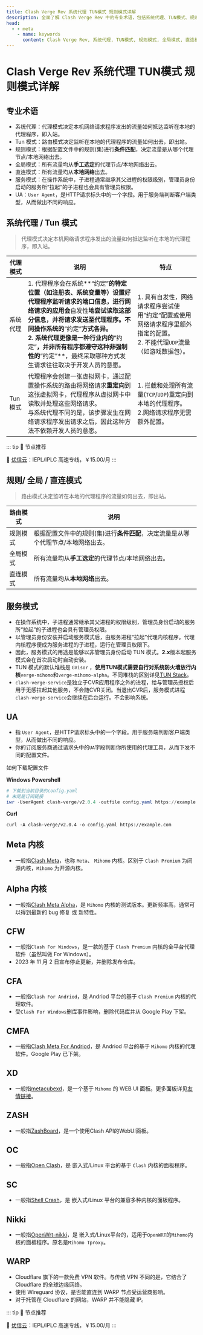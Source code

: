 ```yaml
---
title: Clash Verge Rev 系统代理 TUN模式 规则模式详解
description: 全面了解 Clash Verge Rev 中的专业术语，包括系统代理、TUN模式、规则模式、服务模式等核心概念。本指南帮助新手快速掌握代理工具的基础知识和使用技巧。
head:
  - - meta
    - name: keywords
      content: Clash Verge Rev, 系统代理, TUN模式, 规则模式, 全局模式, 直连模式, 服务模式, Meta内核, Alpha内核, UA, User Agent, CFW, CFA, CMFA, XD, ZASH, OC, SC, Nikki, WARP
---
```

# Clash Verge Rev 系统代理 TUN模式 规则模式详解
## 专业术语
- 系统代理：代理模式决定本机网络请求程序发出的流量如何抵达监听在本地的代理程序，即入站。
- Tun 模式：路由模式决定监听在本地的代理程序的流量如何出去，即出站。
- 规则模式：根据配置文件中的规则(集)进行**条件匹配**，决定流量是从哪个代理节点/本地网络出去。
- 全局模式：所有流量均从**手工选定**的代理节点/本地网络出去。
- 直连模式：所有流量均从**本地网络**出去。
- 服务模式：在操作系统中，子进程通常继承其父进程的权限级别，管理员身份启动的服务所“拉起”的子进程也会具有管理员权限。
- UA：`User Agent`，是HTTP请求标头中的一个字段。用于服务端判断客户端类型，从而做出不同的响应。
## 系统代理 / Tun 模式

> 代理模式决定本机网络请求程序发出的流量如何抵达监听在本地的代理程序，即入站。

| 代理模式 | 说明                                                                                                                                                                                                                                                                                                                                                         | 特点                                                                                                                          |
| -------- | ----------------------------------------------------------------------------------------------------------------------------------------------------------------------- | ----------------------------------------------------------------------------------------------------------------------------- |
| 系统代理 | 1. 代理程序会在系统**“约定”**的特定位置（如注册表、系统变量等）设置好代理程序监听请求的端口信息，进行网络请求的应用会**自发性**地尝试读取这部分信息，并将请求发送至代理程序。不同操作系统的**“约定”**方式各异。<br />2. 系统代理更像是一种行业内的**“约定”**，并非所有程序都遵守这种非强制性的**“约定”**，最终采取哪种方式发生请求往往取决于开发人员的意愿。 | 1. 具有自发性，网络请求程序尝试使用”约定“配置或使用网络请求程序里额外指定的配置。<br />2. 不能代理`UDP`流量（如游戏数据包）。 |
| Tun 模式 | 代理程序会创建一张虚拟网卡，通过配置操作系统的路由将网络请求**重定向**到这张虚拟网卡，代理程序从虚拟网卡中读取并处理这些网络请求。<br />与系统代理不同的是，该步骤发生在网络请求程序发出请求之后，因此这种方法不依赖开发人员的意愿。                                                                                                                         | 1. 拦截和处理所有流量(`TCP`/`UDP`)重定向到本地的代理程序。<br />2.网络请求程序无需额外配置。                                  |

::: tip 🎉 节点推荐

🚀 [优信云](https://www.优信云.com/#/register?code=JRtE5uIV)：IEPL/IPLC 高速专线，￥15.00/月
:::

## 规则/ 全局 / 直连模式

> 路由模式决定监听在本地的代理程序的流量如何出去，即出站。

| 路由模式 | 说明                                                                              |
| -------- | --------------------------------------------------------------------------------- |
| 规则模式 | 根据配置文件中的规则(集)进行**条件匹配**，决定流量是从哪个代理节点/本地网络出去。 |
| 全局模式 | 所有流量均从**手工选定**的代理节点/本地网络出去。                                 |
| 直连模式 | 所有流量均从**本地网络**出去。                                                    |

## 服务模式

- 在操作系统中，子进程通常继承其父进程的权限级别，管理员身份启动的服务所“拉起”的子进程也会具有管理员权限。
- 以管理员身份安装并启动服务模式后，由服务进程“拉起”代理内核程序。代理内核程序便成为服务进程的子进程，运行在管理员权限下。
- 因此，服务模式的用途是能够以非管理员身份启动 TUN 模式。**2.x**版本起服务模式会在首次启动时自动安装。
- TUN 模式的默认堆栈是 `GVisor` ，**使用TUN模式需要自行对系统防火墙放行内核**`verge-mihomo`和`verge-mihomo-alpha`。不同堆栈的区别详见[TUN Stack](https://wiki.metacubex.one/config/inbound/tun/#stack)。
- `clash-verge-service`是独立于CVR应用程序之外的进程，给与管理员授权后用于无感拉起其他服务，不会随CVR关闭。当退出CVR后，服务模式进程`clash-verge-service`会继续在后台运行。不会影响系统。

## UA

- 指 `User Agent`，是HTTP请求标头中的一个字段。用于服务端判断客户端类型，从而做出不同的响应。
- 你的订阅服务商通过请求头中的`UA`字段判断你所使用的代理工具，从而下发不同的配置文件。
  
如何下载配置文件

**Windows Powershell**
```PowerShell
# 下载到当前目录的config.yaml
# 末尾是订阅链接
iwr -UserAgent clash-verge/v2.0.4 -outfile config.yaml https://example.com
```

**Curl**

```shell
curl -A clash-verge/v2.0.4 -o config.yaml https://example.com
```

## Meta 内核

- 一般指[Clash Meta](https://github.com/MetaCubeX/mihomo/releases/latest)，也称 `Meta`、 `Mihomo` 内核。区别于 `Clash Premium` 为闭源内核，`Mihomo` 为开源内核。

## Alpha 内核

- 一般指[Clash Meta Alpha](https://github.com/MetaCubeX/mihomo/releases/tag/Prerelease-Alpha)，是 `Mihomo` 内核的测试版本。更新频率高，通常可以得到最新的 bug 修复 或 新特性。

## CFW

- 一般指`Clash For Windows`，是一款的基于 `Clash Premium` 内核的全平台代理软件（虽然叫做 For Windows）。
- 2023 年 11 月 2 日宣布停止更新，并删除发布仓库。

## CFA

- 一般指`Clash For Andriod`，是 Andriod 平台的基于 `Clash Premium` 内核的代理软件。
- 受`Clash For Windows`删库事件影响，删除代码库并从 Google Play 下架。

## CMFA

- 一般指[Clash Meta For Andriod](https://github.com/MetaCubeX/ClashMetaForAndroid/releases/latest)，是 Andriod 平台的基于 `Mihomo` 内核的代理软件。Google Play 已下架。

## XD

- 一般指[metacubexd](https://github.com/MetaCubeX/metacubexd)，是一个基于 `Mihomo` 的 WEB UI 面板。更多面板详见[友情链接](../friendship.md#web-ui)。

## ZASH

- 一般指[ZashBoard](https://github.com/Zephyruso/zashboard)，是一个使用Clash API的WebUI面板。

## OC

- 一般指[Open Clash](https://github.com/vernesong/OpenClash)，是 嵌入式/Linux 平台的基于 `Clash` 内核的面板程序。

## SC

- 一般指[Shell Crash](https://github.com/juewuy/ShellCrash)，是 嵌入式/Linux 平台的兼容多种内核的面板程序。

## Nikki

- 一般指[OpenWrt-nikki](https://github.com/nikkinikki-org/OpenWrt-nikki)，是 嵌入式/Linux平台的，适用于`OpenWRT`的`Mihomo`内核的面板程序。原名是`Mihomo Tproxy`。

## WARP

- Cloudflare 旗下的一款免费 VPN 软件。与传统 VPN 不同的是，它结合了 Cloudflare 的全球边缘网络。
- 使用 Wireguard 协议，是否能直连到 WARP 节点受运营商影响。
- 对于托管在 Cloudflare 的网站，WARP 并不能隐藏 IP。

::: tip 🎉 节点推荐

🚀 [优信云](https://www.优信云.com/#/register?code=JRtE5uIV)：IEPL/IPLC 高速专线，￥15.00/月
:::
